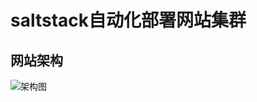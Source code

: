 
# saltstack自动化部署网站集群

## 网站架构
![架构图](https://github.com/sxlnnnn/saltstack/blob/master/cluster.PNG)
